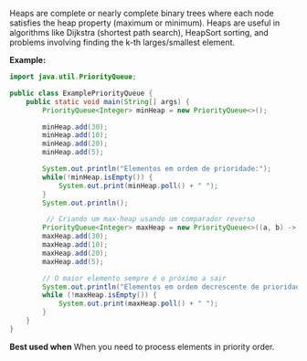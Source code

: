 Heaps are complete or nearly complete binary trees where each node satisfies the heap property (maximum or minimum). Heaps are useful in algorithms like Dijkstra (shortest path search), HeapSort sorting, and problems involving finding the k-th larges/smallest element.

**Example:**
```java
import java.util.PriorityQueue;

public class ExamplePriorityQueue {
	public static void main(String[] args) {
		PriorityQueue<Integer> minHeap = new PriorityQueue<>();

		minHeap.add(30);
		minHeap.add(10);
		minHeap.add(20);
		minHeap.add(5);

		System.out.println("Elementos em ordem de prioridade:");
		while(!minHeap.isEmpty()) {
			System.out.print(minHeap.poll() + " ");
		}
		System.out.println();

		 // Criando um max-heap usando um comparador reverso
		PriorityQueue<Integer> maxHeap = new PriorityQueue<>((a, b) -> b - a);
		maxHeap.add(30); 
		maxHeap.add(10); 
		maxHeap.add(20); 
		maxHeap.add(5);

		// O maior elemento sempre é o próximo a sair
		System.out.println("Elementos em ordem decrescente de prioridade:"); 
		while (!maxHeap.isEmpty()) { 
			System.out.print(maxHeap.poll() + " "); 
		}
	}
}
```

**Best used when**
When you need to process elements in priority order.
